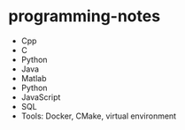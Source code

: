 # programming-notes

* Cpp
* C
* Python
* Java
* Matlab
* Python
* JavaScript
* SQL
* Tools: Docker, CMake, virtual environment